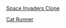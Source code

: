


[Space Invaders Clone](https://giseldo.github.io/jogo_fantech-space_invaders_clone/)

[Cat Runner](https://giseldo.github.io/jogo_fantech-space_invaders_clone/catrunner.html)